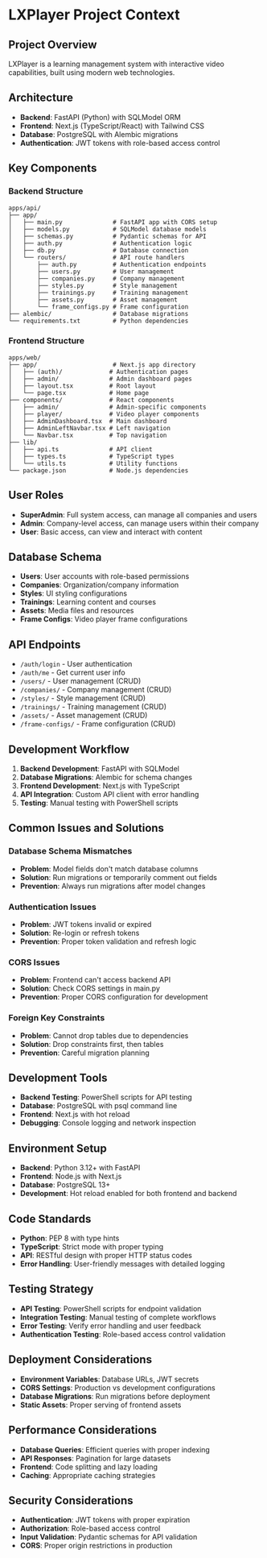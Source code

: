 # LXPlayer Project Context

## Project Overview
LXPlayer is a learning management system with interactive video capabilities, built using modern web technologies.

## Architecture
- **Backend**: FastAPI (Python) with SQLModel ORM
- **Frontend**: Next.js (TypeScript/React) with Tailwind CSS
- **Database**: PostgreSQL with Alembic migrations
- **Authentication**: JWT tokens with role-based access control

## Key Components

### Backend Structure
```
apps/api/
├── app/
│   ├── main.py              # FastAPI app with CORS setup
│   ├── models.py            # SQLModel database models
│   ├── schemas.py           # Pydantic schemas for API
│   ├── auth.py              # Authentication logic
│   ├── db.py                # Database connection
│   └── routers/             # API route handlers
│       ├── auth.py          # Authentication endpoints
│       ├── users.py         # User management
│       ├── companies.py     # Company management
│       ├── styles.py        # Style management
│       ├── trainings.py     # Training management
│       ├── assets.py        # Asset management
│       └── frame_configs.py # Frame configuration
├── alembic/                 # Database migrations
└── requirements.txt         # Python dependencies
```

### Frontend Structure
```
apps/web/
├── app/                     # Next.js app directory
│   ├── (auth)/             # Authentication pages
│   ├── admin/              # Admin dashboard pages
│   ├── layout.tsx          # Root layout
│   └── page.tsx            # Home page
├── components/             # React components
│   ├── admin/              # Admin-specific components
│   ├── player/             # Video player components
│   ├── AdminDashboard.tsx  # Main dashboard
│   ├── AdminLeftNavbar.tsx # Left navigation
│   └── Navbar.tsx          # Top navigation
├── lib/
│   ├── api.ts              # API client
│   ├── types.ts            # TypeScript types
│   └── utils.ts            # Utility functions
└── package.json            # Node.js dependencies
```

## User Roles
- **SuperAdmin**: Full system access, can manage all companies and users
- **Admin**: Company-level access, can manage users within their company
- **User**: Basic access, can view and interact with content

## Database Schema
- **Users**: User accounts with role-based permissions
- **Companies**: Organization/company information
- **Styles**: UI styling configurations
- **Trainings**: Learning content and courses
- **Assets**: Media files and resources
- **Frame Configs**: Video player frame configurations

## API Endpoints
- `/auth/login` - User authentication
- `/auth/me` - Get current user info
- `/users/` - User management (CRUD)
- `/companies/` - Company management (CRUD)
- `/styles/` - Style management (CRUD)
- `/trainings/` - Training management (CRUD)
- `/assets/` - Asset management (CRUD)
- `/frame-configs/` - Frame configuration (CRUD)

## Development Workflow
1. **Backend Development**: FastAPI with SQLModel
2. **Database Migrations**: Alembic for schema changes
3. **Frontend Development**: Next.js with TypeScript
4. **API Integration**: Custom API client with error handling
5. **Testing**: Manual testing with PowerShell scripts

## Common Issues and Solutions

### Database Schema Mismatches
- **Problem**: Model fields don't match database columns
- **Solution**: Run migrations or temporarily comment out fields
- **Prevention**: Always run migrations after model changes

### Authentication Issues
- **Problem**: JWT tokens invalid or expired
- **Solution**: Re-login or refresh tokens
- **Prevention**: Proper token validation and refresh logic

### CORS Issues
- **Problem**: Frontend can't access backend API
- **Solution**: Check CORS settings in main.py
- **Prevention**: Proper CORS configuration for development

### Foreign Key Constraints
- **Problem**: Cannot drop tables due to dependencies
- **Solution**: Drop constraints first, then tables
- **Prevention**: Careful migration planning

## Development Tools
- **Backend Testing**: PowerShell scripts for API testing
- **Database**: PostgreSQL with psql command line
- **Frontend**: Next.js with hot reload
- **Debugging**: Console logging and network inspection

## Environment Setup
- **Backend**: Python 3.12+ with FastAPI
- **Frontend**: Node.js with Next.js
- **Database**: PostgreSQL 13+
- **Development**: Hot reload enabled for both frontend and backend

## Code Standards
- **Python**: PEP 8 with type hints
- **TypeScript**: Strict mode with proper typing
- **API**: RESTful design with proper HTTP status codes
- **Error Handling**: User-friendly messages with detailed logging

## Testing Strategy
- **API Testing**: PowerShell scripts for endpoint validation
- **Integration Testing**: Manual testing of complete workflows
- **Error Testing**: Verify error handling and user feedback
- **Authentication Testing**: Role-based access control validation

## Deployment Considerations
- **Environment Variables**: Database URLs, JWT secrets
- **CORS Settings**: Production vs development configurations
- **Database Migrations**: Run migrations before deployment
- **Static Assets**: Proper serving of frontend assets

## Performance Considerations
- **Database Queries**: Efficient queries with proper indexing
- **API Responses**: Pagination for large datasets
- **Frontend**: Code splitting and lazy loading
- **Caching**: Appropriate caching strategies

## Security Considerations
- **Authentication**: JWT tokens with proper expiration
- **Authorization**: Role-based access control
- **Input Validation**: Pydantic schemas for API validation
- **CORS**: Proper origin restrictions in production
